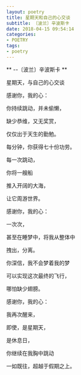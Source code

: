 ```yaml
---
layout: poetry
title: 星期天和自己的心交谈
subtitle: 〔波兰〕辛波斯卡
date: 2018-04-15 09:54:14
categories:
- POETRY
tags:
- poetry
---
```

** --〔波兰〕辛波斯卡 **

星期天，与自己的心交谈

感谢你，我的心：

你持续跳动，并未偷懒，

缺少恭维，又无奖赏，

仅仅出于天生的勤勉。

每分钟，你获得七十份功劳。

每一次跳动，

你将一艘船

推入开阔的大海，

让它周游世界。

感谢你，我的心：

一次次，

甚至在睡梦中，将我从整体中

拽出，分离。

你深信，我不会梦着我的梦

可以实现这次最终的飞行，

哪怕缺少翅膀。

感谢你，我的心：

我再次醒来，

即使，是星期天，

是休息日，

你继续在我胸中跳动

一如既往，超越于假期之上。



